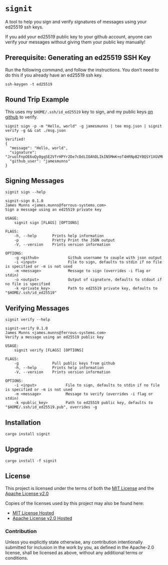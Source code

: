 # `signit`

A tool to help you sign and verify signatures of messages using your ed25519 ssh keys.

If you add your ed25519 public key to your github account, anyone can verify your messages without giving them your public key manually!

## Prerequisite: Generating an ed25519 SSH Key

Run the following command, and follow the instructions. You don't need to do this if you already have an ed25519 ssh key.

```
ssh-keygen -t ed25519
```

## Round Trip Example

This uses my `$HOME/.ssh/id_ed25519` key to sign, and my public keys [on github](https://github.com/jamesmunns.keys) to verify.

```
signit sign -p -m "Hello, world" -g jamesmunns | tee msg.json | signit verify -g && cat ./msg.json

Verified!
{
  "message": "Hello, world",
  "signature": "JruolFnpOE6uQy0gqSE2VfrHPYr2De7cDdiIOAhDLIkIN5MmK+oT4HRNpB2Y0QSY1XGVMODHG1fWOeFwdl+YDg==",
  "github_user": "jamesmunns"
}
```

## Signing Messages

```
signit sign --help

signit-sign 0.1.0
James Munns <james.munns@ferrous-systems.com>
Sign a message using an ed25519 private key

USAGE:
    signit sign [FLAGS] [OPTIONS]

FLAGS:
    -h, --help       Prints help information
    -p               Pretty Print the JSON output
    -V, --version    Prints version information

OPTIONS:
    -g <github>             Github username to couple with json output
    -i <input>              File to sign, defaults to stdin if no file is specified or -m is not used
    -m <message>            Message to sign (overrides -i flag or stdin)
    -o <output>             Output of signature, defaults to stdout if no file is specified
    -k <private_key>        Path to ed25519 private key, defaults to "$HOME/.ssh/id_ed25519"
```

## Verifying Messages

```
signit verify --help

signit-verify 0.1.0
James Munns <james.munns@ferrous-systems.com>
Verify a message using an ed25519 public key

USAGE:
    signit verify [FLAGS] [OPTIONS]

FLAGS:
    -g               Pull public keys from github
    -h, --help       Prints help information
    -V, --version    Prints version information

OPTIONS:
    -i <input>             File to sign, defaults to stdin if no file is specified or -m is not used
    -m <message>           Message to verify (overrides -i flag or stdin)
    -k <public_key>        Path to ed25519 public key, defaults to "$HOME/.ssh/id_ed25519.pub", overrides -g
```



## Installation

```
cargo install signit
```

## Upgrade

```
cargo install -f signit
```

## License

This project is licensed under the terms of both the [MIT License] and the [Apache License v2.0]

Copies of the licenses used by this project may also be found here:

* [MIT License Hosted]
* [Apache License v2.0 Hosted]

[MIT License]: ./LICENSE-MIT
[Apache License v2.0]: ./LICENSE-APACHE
[MIT License Hosted]: https://opensource.org/licenses/MIT
[Apache License v2.0 Hosted]: http://www.apache.org/licenses/LICENSE-2.0

### Contribution

Unless you explicitly state otherwise, any contribution intentionally submitted for inclusion in the work by you, as defined in the Apache-2.0 license, shall be licensed as above, without any additional terms or conditions.
